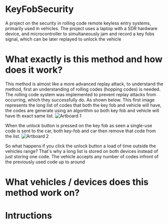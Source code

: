 # KeyFobSecurity
A project on the security in rolling code remote keyless entry systems, primarily used in vehicles. The project uses a laptop with a SDR hardware device, and microcontroller to simultaneously jam and record a key fobs signal, which can be later replayed to unlock the vehicle 

# What exactly is this method and how does it work?
This method is almost like a more advanced replay attack, to understand the method, first an understanding of rolling codes (hopping codes) is needed.
The rolling code system was implemented to prevent replay attacks from occurring, which they successfully do. As shown below.
This first image represents the long list of codes that both the key fob and vehicle will have, the codes are generate using an algorithm so both key fob and vehicle will have th exact same list.
![Artboard 1](https://user-images.githubusercontent.com/50533340/167958300-8ecb3229-77cc-41b4-a3c5-73c02cd7a523.png)

When the unlock button is pressed on the key fob as seen a single-use code is sent to the car, both key-fob and car then remove that code from the list.
![Artboard 2](https://user-images.githubusercontent.com/50533340/167958796-3d6475d8-2a48-4145-aa83-1151105cbacf.png)

So what happens if you click the unlock button a load of time outside the vehicles range? That's why a long list is stored on both devices instead of just storing one code. The vehicle accepts any number of codes infront of the previously used code up to around  
# What vehicles / devices does this method work on?

# Intructions
